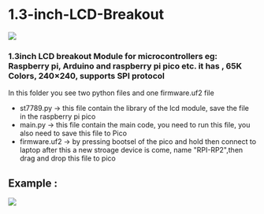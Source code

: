 # 1.3-inch-LCD-Breakout

<img src= "https://github.com/sbcshop/1.3-inch-LCD-Breakout/blob/main/images/1.3inchLCDBreakout.png" />

### 1.3inch LCD breakout Module for microcontrollers eg: Raspberry pi, Arduino and raspberry pi pico etc. it has , 65K Colors, 240×240, supports SPI protocol

In this folder you see two python files and one firmware.uf2 file
 * st7789.py -> this file contain the library of the lcd module, save the file in the raspberry pi pico
 * main.py   -> this file contain the main code, you need to run this file, you also need to save this file to Pico
 * firmware.uf2 -> by pressing bootsel of the pico and hold then connect to laptop after this a new stroage device is come, name "RPI-RP2",then  drag and drop this file to pico

##  Example :
   <img src= "https://github.com/sbcshop/1.3-inch-LCD-Breakout/blob/main/images/img1.jpg" />
